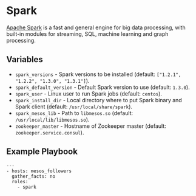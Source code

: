 # Spark

[Apache Spark](https://spark.apache.org/) is a fast and general engine for big
data processing, with built-in modules for streaming, SQL, machine learning and
graph processing.

## Variables

- `spark_versions` - Spark versions to be installed (default:
  `["1.2.1", "1.2.2", "1.3.0", "1.3.1"]`).
- `spark_default_version` - Default Spark version to use (default: `1.3.0`).
- `spark_user` - Linux user to run Spark jobs (default: `centos`).
- `spark_install_dir` - Local directory where to put Spark binary and Spark
  client (default: `/usr/local/share/spark`).
- `spark_mesos_lib` - Path to `libmesos.so` (default:
  `/usr/local/lib/libmesos.so`).
- `zookeeper_master` - Hostname of Zookeeper master (default:
  `zookeeper.service.consul`).

## Example Playbook

    ---
    - hosts: mesos_followers
      gather_facts: no
      roles:
        - spark
